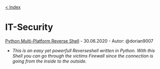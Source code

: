 [< Index](index.md)
# IT-Security


[Python Multi-Platform Reverse Shell](py-shell.md) - 30.06.2020 - Autor: @dorian9007
  - _This is an easy yet powerfull Reverseshell written in Python. With this Shell you can go through the victims Firewall since the connection is going from the inside to the outside._
